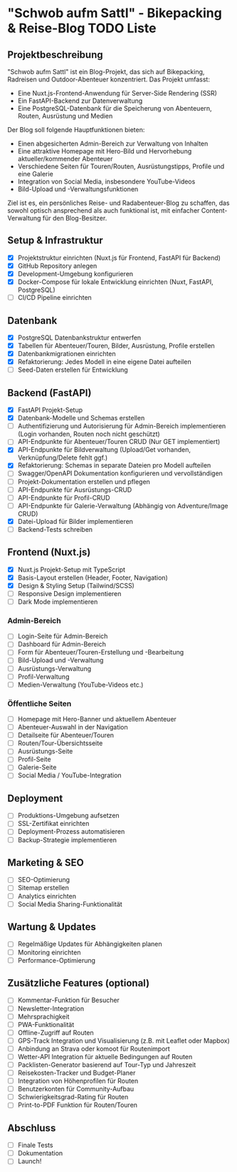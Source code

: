 # "Schwob aufm Sattl" - Bikepacking & Reise-Blog TODO Liste

## Projektbeschreibung
"Schwob aufm Sattl" ist ein Blog-Projekt, das sich auf Bikepacking, Radreisen und Outdoor-Abenteuer konzentriert. Das Projekt umfasst:
- Eine Nuxt.js-Frontend-Anwendung für Server-Side Rendering (SSR)
- Ein FastAPI-Backend zur Datenverwaltung
- Eine PostgreSQL-Datenbank für die Speicherung von Abenteuern, Routen, Ausrüstung und Medien

Der Blog soll folgende Hauptfunktionen bieten:
- Einen abgesicherten Admin-Bereich zur Verwaltung von Inhalten
- Eine attraktive Homepage mit Hero-Bild und Hervorhebung aktueller/kommender Abenteuer
- Verschiedene Seiten für Touren/Routen, Ausrüstungstipps, Profile und eine Galerie
- Integration von Social Media, insbesondere YouTube-Videos
- Bild-Upload und -Verwaltungsfunktionen

Ziel ist es, ein persönliches Reise- und Radabenteuer-Blog zu schaffen, das sowohl optisch ansprechend als auch funktional ist, mit einfacher Content-Verwaltung für den Blog-Besitzer.

## Setup & Infrastruktur
- [x] Projektstruktur einrichten (Nuxt.js für Frontend, FastAPI für Backend)
- [x] GitHub Repository anlegen
- [x] Development-Umgebung konfigurieren
- [x] Docker-Compose für lokale Entwicklung einrichten (Nuxt, FastAPI, PostgreSQL)
- [ ] CI/CD Pipeline einrichten

## Datenbank
- [x] PostgreSQL Datenbankstruktur entwerfen
- [x] Tabellen für Abenteuer/Touren, Bilder, Ausrüstung, Profile erstellen
- [x] Datenbankmigrationen einrichten
- [x] Refaktorierung: Jedes Modell in eine eigene Datei aufteilen
- [ ] Seed-Daten erstellen für Entwicklung

## Backend (FastAPI)
- [x] FastAPI Projekt-Setup
- [x] Datenbank-Modelle und Schemas erstellen
- [ ] Authentifizierung und Autorisierung für Admin-Bereich implementieren (Login vorhanden, Routen noch nicht geschützt)
- [ ] API-Endpunkte für Abenteuer/Touren CRUD (Nur GET implementiert)
- [x] API-Endpunkte für Bildverwaltung (Upload/Get vorhanden, Verknüpfung/Delete fehlt ggf.)
- [x] Refaktorierung: Schemas in separate Dateien pro Modell aufteilen
- [ ] Swagger/OpenAPI Dokumentation konfigurieren und vervollständigen
- [ ] Projekt-Dokumentation erstellen und pflegen
- [ ] API-Endpunkte für Ausrüstungs-CRUD
- [ ] API-Endpunkte für Profil-CRUD
- [ ] API-Endpunkte für Galerie-Verwaltung (Abhängig von Adventure/Image CRUD)
- [x] Datei-Upload für Bilder implementieren
- [ ] Backend-Tests schreiben

## Frontend (Nuxt.js)
- [x] Nuxt.js Projekt-Setup mit TypeScript
- [x] Basis-Layout erstellen (Header, Footer, Navigation)
- [x] Design & Styling Setup (Tailwind/SCSS)
- [ ] Responsive Design implementieren
- [ ] Dark Mode implementieren

### Admin-Bereich
- [ ] Login-Seite für Admin-Bereich
- [ ] Dashboard für Admin-Bereich
- [ ] Form für Abenteuer/Touren-Erstellung und -Bearbeitung
- [ ] Bild-Upload und -Verwaltung
- [ ] Ausrüstungs-Verwaltung
- [ ] Profil-Verwaltung
- [ ] Medien-Verwaltung (YouTube-Videos etc.)

### Öffentliche Seiten
- [ ] Homepage mit Hero-Banner und aktuellem Abenteuer
- [ ] Abenteuer-Auswahl in der Navigation
- [ ] Detailseite für Abenteuer/Touren
- [ ] Routen/Tour-Übersichtsseite
- [ ] Ausrüstungs-Seite
- [ ] Profil-Seite
- [ ] Galerie-Seite
- [ ] Social Media / YouTube-Integration

## Deployment
- [ ] Produktions-Umgebung aufsetzen
- [ ] SSL-Zertifikat einrichten
- [ ] Deployment-Prozess automatisieren
- [ ] Backup-Strategie implementieren

## Marketing & SEO
- [ ] SEO-Optimierung
- [ ] Sitemap erstellen
- [ ] Analytics einrichten
- [ ] Social Media Sharing-Funktionalität

## Wartung & Updates
- [ ] Regelmäßige Updates für Abhängigkeiten planen
- [ ] Monitoring einrichten
- [ ] Performance-Optimierung

## Zusätzliche Features (optional)
- [ ] Kommentar-Funktion für Besucher
- [ ] Newsletter-Integration
- [ ] Mehrsprachigkeit
- [ ] PWA-Funktionalität
- [ ] Offline-Zugriff auf Routen
- [ ] GPS-Track Integration und Visualisierung (z.B. mit Leaflet oder Mapbox)
- [ ] Anbindung an Strava oder komoot für Routenimport
- [ ] Wetter-API Integration für aktuelle Bedingungen auf Routen
- [ ] Packlisten-Generator basierend auf Tour-Typ und Jahreszeit
- [ ] Reisekosten-Tracker und Budget-Planer
- [ ] Integration von Höhenprofilen für Routen
- [ ] Benutzerkonten für Community-Aufbau
- [ ] Schwierigkeitsgrad-Rating für Routen
- [ ] Print-to-PDF Funktion für Routen/Touren

## Abschluss
- [ ] Finale Tests
- [ ] Dokumentation
- [ ] Launch!
